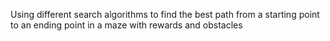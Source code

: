 Using different search algorithms to find the best path from a starting point to an ending point in a maze with rewards and obstacles
